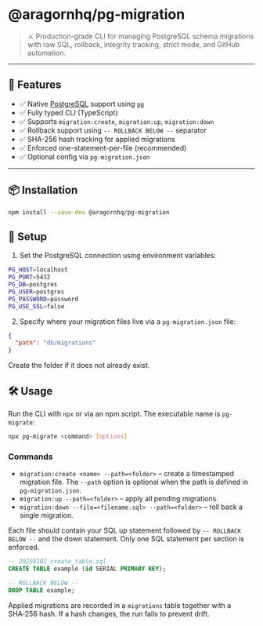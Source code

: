 # @aragornhq/pg-migration

> ⚔️ Production-grade CLI for managing PostgreSQL schema migrations with raw SQL, rollback, integrity tracking, strict mode, and GitHub automation.

---

## 🚀 Features

- ✅ Native [PostgreSQL](https://www.postgresql.org/) support using [`pg`](https://www.npmjs.com/package/pg)
- ✅ Fully typed CLI (TypeScript)
- ✅ Supports `migration:create`, `migration:up`, `migration:down`
- ✅ Rollback support using `-- ROLLBACK BELOW --` separator
- ✅ SHA-256 hash tracking for applied migrations
- ✅ Enforced one-statement-per-file (recommended)
- ✅ Optional config via `pg-migration.json`

---

## 📦 Installation

```bash
npm install --save-dev @aragornhq/pg-migration
```

## 🔧 Setup

1. Set the PostgreSQL connection using environment variables:

```bash
PG_HOST=localhost
PG_PORT=5432
PG_DB=postgres
PG_USER=postgres
PG_PASSWORD=password
PG_USE_SSL=false
```

2. Specify where your migration files live via a `pg-migration.json` file:

```json
{
  "path": "db/migrations"
}
```

Create the folder if it does not already exist.

## 🛠️ Usage

Run the CLI with `npx` or via an npm script. The executable name is `pg-migrate`:

```bash
npx pg-migrate <command> [options]
```

### Commands

- `migration:create <name> --path=<folder>` – create a timestamped migration file. The `--path` option is optional when the path is defined in `pg-migration.json`.
- `migration:up --path=<folder>` – apply all pending migrations.
- `migration:down --file=<filename.sql> --path=<folder>` – roll back a single migration.

Each file should contain your SQL up statement followed by `-- ROLLBACK BELOW --` and the down statement. Only one SQL statement per section is enforced.

```sql
-- 20250101_create_table.sql
CREATE TABLE example (id SERIAL PRIMARY KEY);

-- ROLLBACK BELOW --
DROP TABLE example;
```

Applied migrations are recorded in a `migrations` table together with a SHA‑256 hash. If a hash changes, the run fails to prevent drift.
